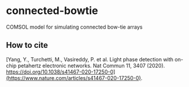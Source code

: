 # connected-bowtie
COMSOL model for simulating connected bow-tie arrays

## How to cite
[Yang, Y., Turchetti, M., Vasireddy, P. et al. Light phase detection with on-chip petahertz electronic networks. Nat Commun 11, 3407 (2020). https://doi.org/10.1038/s41467-020-17250-0](https://www.nature.com/articles/s41467-020-17250-0).
